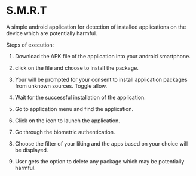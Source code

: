 # S.M.R.T
A simple android application for detection of installed applications on the device which are potentially harmful.

Steps of execution:

1) Download the APK file of the application into your android smartphone.

2) click on the file and choose to install the package.

3) Your will be prompted for your consent to install application packages from unknown sources. Toggle allow.

4) Wait for the successful installation of the application.

5) Go to application menu and find the application.

6) Click on the icon to launch the application.

7) Go through the biometric authentication.

8) Choose the filter of your liking and the apps based on your choice will be displayed.

9) User gets the option to delete any package which may be potentially harmful.

